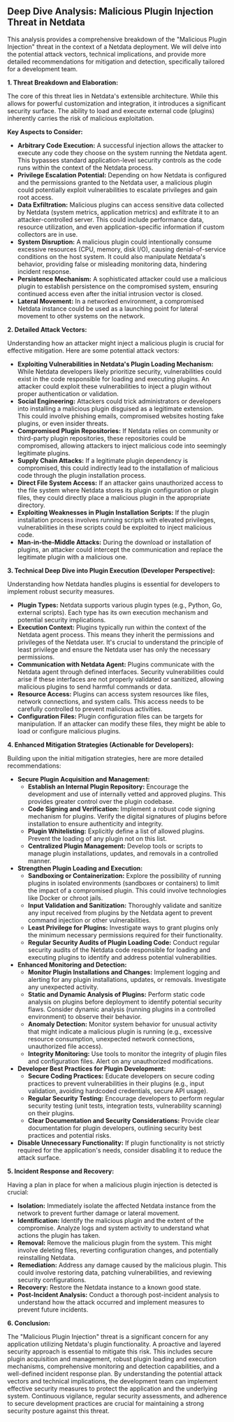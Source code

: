 ## Deep Dive Analysis: Malicious Plugin Injection Threat in Netdata

This analysis provides a comprehensive breakdown of the "Malicious Plugin Injection" threat in the context of a Netdata deployment. We will delve into the potential attack vectors, technical implications, and provide more detailed recommendations for mitigation and detection, specifically tailored for a development team.

**1. Threat Breakdown and Elaboration:**

The core of this threat lies in Netdata's extensible architecture. While this allows for powerful customization and integration, it introduces a significant security surface. The ability to load and execute external code (plugins) inherently carries the risk of malicious exploitation.

**Key Aspects to Consider:**

* **Arbitrary Code Execution:**  A successful injection allows the attacker to execute any code they choose on the system running the Netdata agent. This bypasses standard application-level security controls as the code runs within the context of the Netdata process.
* **Privilege Escalation Potential:** Depending on how Netdata is configured and the permissions granted to the Netdata user, a malicious plugin could potentially exploit vulnerabilities to escalate privileges and gain root access.
* **Data Exfiltration:** Malicious plugins can access sensitive data collected by Netdata (system metrics, application metrics) and exfiltrate it to an attacker-controlled server. This could include performance data, resource utilization, and even application-specific information if custom collectors are in use.
* **System Disruption:** A malicious plugin could intentionally consume excessive resources (CPU, memory, disk I/O), causing denial-of-service conditions on the host system. It could also manipulate Netdata's behavior, providing false or misleading monitoring data, hindering incident response.
* **Persistence Mechanism:**  A sophisticated attacker could use a malicious plugin to establish persistence on the compromised system, ensuring continued access even after the initial intrusion vector is closed.
* **Lateral Movement:** In a networked environment, a compromised Netdata instance could be used as a launching point for lateral movement to other systems on the network.

**2. Detailed Attack Vectors:**

Understanding how an attacker might inject a malicious plugin is crucial for effective mitigation. Here are some potential attack vectors:

* **Exploiting Vulnerabilities in Netdata's Plugin Loading Mechanism:**  While Netdata developers likely prioritize security, vulnerabilities could exist in the code responsible for loading and executing plugins. An attacker could exploit these vulnerabilities to inject a plugin without proper authentication or validation.
* **Social Engineering:** Attackers could trick administrators or developers into installing a malicious plugin disguised as a legitimate extension. This could involve phishing emails, compromised websites hosting fake plugins, or even insider threats.
* **Compromised Plugin Repositories:** If Netdata relies on community or third-party plugin repositories, these repositories could be compromised, allowing attackers to inject malicious code into seemingly legitimate plugins.
* **Supply Chain Attacks:**  If a legitimate plugin dependency is compromised, this could indirectly lead to the installation of malicious code through the plugin installation process.
* **Direct File System Access:** If an attacker gains unauthorized access to the file system where Netdata stores its plugin configuration or plugin files, they could directly place a malicious plugin in the appropriate directory.
* **Exploiting Weaknesses in Plugin Installation Scripts:** If the plugin installation process involves running scripts with elevated privileges, vulnerabilities in these scripts could be exploited to inject malicious code.
* **Man-in-the-Middle Attacks:** During the download or installation of plugins, an attacker could intercept the communication and replace the legitimate plugin with a malicious one.

**3. Technical Deep Dive into Plugin Execution (Developer Perspective):**

Understanding how Netdata handles plugins is essential for developers to implement robust security measures.

* **Plugin Types:** Netdata supports various plugin types (e.g., Python, Go, external scripts). Each type has its own execution mechanism and potential security implications.
* **Execution Context:** Plugins typically run within the context of the Netdata agent process. This means they inherit the permissions and privileges of the Netdata user. It's crucial to understand the principle of least privilege and ensure the Netdata user has only the necessary permissions.
* **Communication with Netdata Agent:** Plugins communicate with the Netdata agent through defined interfaces. Security vulnerabilities could arise if these interfaces are not properly validated or sanitized, allowing malicious plugins to send harmful commands or data.
* **Resource Access:** Plugins can access system resources like files, network connections, and system calls. This access needs to be carefully controlled to prevent malicious activities.
* **Configuration Files:** Plugin configuration files can be targets for manipulation. If an attacker can modify these files, they might be able to load or configure malicious plugins.

**4. Enhanced Mitigation Strategies (Actionable for Developers):**

Building upon the initial mitigation strategies, here are more detailed recommendations:

* **Secure Plugin Acquisition and Management:**
    * **Establish an Internal Plugin Repository:**  Encourage the development and use of internally vetted and approved plugins. This provides greater control over the plugin codebase.
    * **Code Signing and Verification:** Implement a robust code signing mechanism for plugins. Verify the digital signatures of plugins before installation to ensure authenticity and integrity.
    * **Plugin Whitelisting:**  Explicitly define a list of allowed plugins. Prevent the loading of any plugin not on this list.
    * **Centralized Plugin Management:**  Develop tools or scripts to manage plugin installations, updates, and removals in a controlled manner.
* **Strengthen Plugin Loading and Execution:**
    * **Sandboxing or Containerization:** Explore the possibility of running plugins in isolated environments (sandboxes or containers) to limit the impact of a compromised plugin. This could involve technologies like Docker or chroot jails.
    * **Input Validation and Sanitization:**  Thoroughly validate and sanitize any input received from plugins by the Netdata agent to prevent command injection or other vulnerabilities.
    * **Least Privilege for Plugins:** Investigate ways to grant plugins only the minimum necessary permissions required for their functionality.
    * **Regular Security Audits of Plugin Loading Code:**  Conduct regular security audits of the Netdata code responsible for loading and executing plugins to identify and address potential vulnerabilities.
* **Enhanced Monitoring and Detection:**
    * **Monitor Plugin Installations and Changes:** Implement logging and alerting for any plugin installations, updates, or removals. Investigate any unexpected activity.
    * **Static and Dynamic Analysis of Plugins:**  Perform static code analysis on plugins before deployment to identify potential security flaws. Consider dynamic analysis (running plugins in a controlled environment) to observe their behavior.
    * **Anomaly Detection:** Monitor system behavior for unusual activity that might indicate a malicious plugin is running (e.g., excessive resource consumption, unexpected network connections, unauthorized file access).
    * **Integrity Monitoring:**  Use tools to monitor the integrity of plugin files and configuration files. Alert on any unauthorized modifications.
* **Developer Best Practices for Plugin Development:**
    * **Secure Coding Practices:**  Educate developers on secure coding practices to prevent vulnerabilities in their plugins (e.g., input validation, avoiding hardcoded credentials, secure API usage).
    * **Regular Security Testing:**  Encourage developers to perform regular security testing (unit tests, integration tests, vulnerability scanning) on their plugins.
    * **Clear Documentation and Security Considerations:**  Provide clear documentation for plugin developers, outlining security best practices and potential risks.
* **Disable Unnecessary Functionality:** If plugin functionality is not strictly required for the application's needs, consider disabling it to reduce the attack surface.

**5. Incident Response and Recovery:**

Having a plan in place for when a malicious plugin injection is detected is crucial:

* **Isolation:** Immediately isolate the affected Netdata instance from the network to prevent further damage or lateral movement.
* **Identification:** Identify the malicious plugin and the extent of the compromise. Analyze logs and system activity to understand what actions the plugin has taken.
* **Removal:**  Remove the malicious plugin from the system. This might involve deleting files, reverting configuration changes, and potentially reinstalling Netdata.
* **Remediation:**  Address any damage caused by the malicious plugin. This could involve restoring data, patching vulnerabilities, and reviewing security configurations.
* **Recovery:**  Restore the Netdata instance to a known good state.
* **Post-Incident Analysis:** Conduct a thorough post-incident analysis to understand how the attack occurred and implement measures to prevent future incidents.

**6. Conclusion:**

The "Malicious Plugin Injection" threat is a significant concern for any application utilizing Netdata's plugin functionality. A proactive and layered security approach is essential to mitigate this risk. This includes secure plugin acquisition and management, robust plugin loading and execution mechanisms, comprehensive monitoring and detection capabilities, and a well-defined incident response plan. By understanding the potential attack vectors and technical implications, the development team can implement effective security measures to protect the application and the underlying system. Continuous vigilance, regular security assessments, and adherence to secure development practices are crucial for maintaining a strong security posture against this threat.
